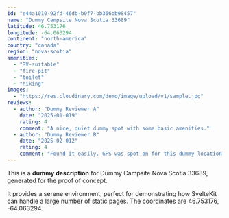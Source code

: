 ```yaml
---
id: "e44a1010-92fd-46db-b0f7-bb366bb98457"
name: "Dummy Campsite Nova Scotia 33689"
latitude: 46.753176
longitude: -64.063294
continent: "north-america"
country: "canada"
region: "nova-scotia"
amenities:
  - "RV-suitable"
  - "fire-pit"
  - "toilet"
  - "hiking"
images:
  - "https://res.cloudinary.com/demo/image/upload/v1/sample.jpg"
reviews:
  - author: "Dummy Reviewer A"
    date: "2025-01-019"
    rating: 4
    comment: "A nice, quiet dummy spot with some basic amenities."
  - author: "Dummy Reviewer B"
    date: "2025-02-012"
    rating: 4
    comment: "Found it easily. GPS was spot on for this dummy location."
---
```


This is a **dummy description** for Dummy Campsite Nova Scotia 33689, generated for the proof of concept.

It provides a serene environment, perfect for demonstrating how SvelteKit can handle a large number of static pages. The coordinates are 46.753176, -64.063294.
